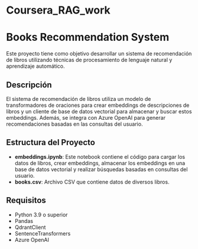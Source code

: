 # Coursera_RAG_work
# Books Recommendation System

Este proyecto tiene como objetivo desarrollar un sistema de recomendación de libros utilizando técnicas de procesamiento de lenguaje natural y aprendizaje automático.

## Descripción

El sistema de recomendación de libros utiliza un modelo de transformadores de oraciones para crear embeddings de descripciones de libros y un cliente de base de datos vectorial para almacenar y buscar estos embeddings. Además, se integra con Azure OpenAI para generar recomendaciones basadas en las consultas del usuario.

## Estructura del Proyecto

- **embeddings.ipynb**: Este notebook contiene el código para cargar los datos de libros, crear embeddings, almacenar los embeddings en una base de datos vectorial y realizar búsquedas basadas en consultas del usuario.
- **books.csv**: Archivo CSV que contiene datos de diversos libros.

## Requisitos

- Python 3.9 o superior
- Pandas
- QdrantClient
- SentenceTransformers
- Azure OpenAI
